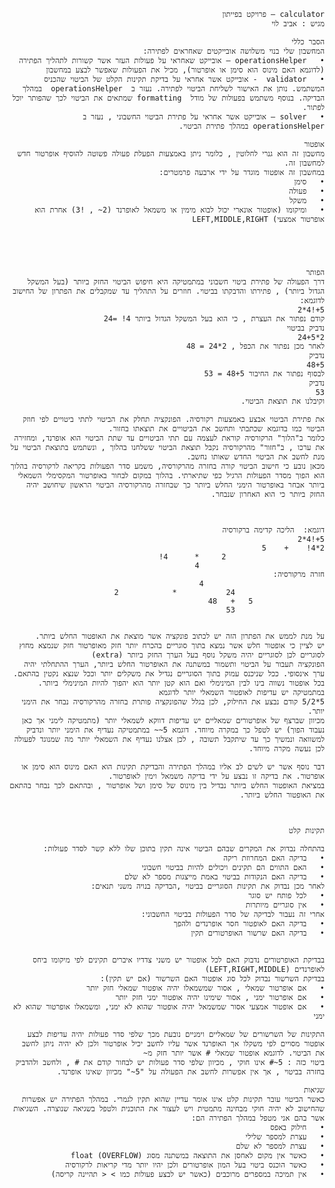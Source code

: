 <div dir="rtl">

	calculator – פרויקט בפייתון
	מגיש : אביב לוי 

	הסבר כללי
	המחשבון שלי בנוי משלושה אובייקטים שאחראים לפתירה:
	•	operationsHelper – אובייקט שאחראי על פעולות העזר אשר קשורות לתהליך הפתירה (לדוגמא האם מינוס הוא סימן או אופרטור), מכיל את הפעולות שאפשר לבצע במחשבון
	•	validator  - אובייקט אשר אחראי על בדיקת תקינות הקלט של הביטוי שהכניס המשתמש. נותן את האישור לשליחת הביטוי לפתירה. נעזר ב  operationsHelper  במהלך הבדיקה. בנוסף משתמש בפעולות של מודל  formatting שמתאים את הביטוי לכך שהפותר יוכל לפתור.	 
	•	solver – אובייקט אשר אחראי על פתירת הביטוי החשבוני , נעזר ב operationsHelper במהלך פתירת הביטוי.

	אופטור
	מחשבון זה הוא גנרי לחלוטין , כלומר ניתן באמצעות הפעלת פעולה פשוטה להוסיף אופרטור חדש למחשבון זה. 
	במחשבון זה אופטור מוגדר על ידי ארבעה פרמטרים:
	•	סימן
	•	פעולה
	•	משקל
	•	ומיקומו (אופטור אונארי יכול לבוא מימין או משמאל לאופרנד (2~ , !3) אחרת הוא אופרטור אמצעי) LEFT,MIDDLE,RIGHT





	הפותר
	דרך הפעולה של פתירת ביטוי חשבוני במתמטיקה היא חיפוש הביטוי החזק ביותר (בעל המשקל הגדול ביותר) , פתירתו והדבקתו בביטוי. חוזרים על התהליך עד שמקבלים את הפתרון של החישוב לדוגמא:
	5+!4*2
	קודם נפתור את העצרת , כי הוא בעל המשקל הגדול ביותר 4! =24
	נדביק בביטוי
	2*24+5
	לאחר מכן נפתור את הכפל , 2*24 = 48
	נדביק 
	48+5
	לבסוף נפתור את החיבור 48+5 = 53
	נדביק
	53
	וקיבלנו את תוצאת הביטוי.

	את פתירת הביטוי אבצע באמצעות רקורסיה. הפונקציה תחלק את הביטוי לתתי ביטויים לפי חוזק הביטוי כמו בדוגמא שכתבתי ותחשב את הביטויים את תוצאתו בחזור.
	כלומר ב"הלוך" הרקורסיה קוראת לעצמה עם תתי הביטויים עד שתת הביטוי הוא אופרנד, ומחזירה את ערכו , ב"חזור" מהרקורסיה נקבל תוצאת הביטוי ששלחנו בהלוך , ונשתמש בתוצאת הביטוי על מנת לחשב את הביטוי החדש שאותו נחשב.
	מכאן נובע כי חישוב הביטוי קורה בחזרה מהרקורסיה, משמע סדר הפעולות בקריאה לרקורסיה בהלוך הוא הפוך מסדר הפעולות הרגיל כפי שתיארתי. בהלוך במקום לבחור באופרטור המקסימלי השמאלי ביותר אבחר באופרטור הימני החלש ביותר כך שבחזרה מהרקורסיה הביטוי הראשון שיחושב יהיה החזק ביותר כי הוא האחרון שנבחר.



	דוגמא:  הליכה קדימה ברקורסיה
	5+!4*2
	2*4!    +    5
						  2     *      4!  
							    4	
	חזרה מרקורסיה:
							   4
						24	         *            2
					5	+ 	48
						53


	על מנת לממש את הפתרון הזה יש לכתוב פונקציה אשר מוצאת את האופטור החלש ביותר.
	יש לציין כי אופטור חלש אשר נמצא בתוך סוגריים בהכרח יותר חזק מאופרטור חזק שנמצא מחוץ לסוגריים לכן לסוגריים יהיה משקל נוסף בעל הערך החזק ביותר (extra)
	הפונקציה תעבור על הביטוי ותשמור במשתנה את האופרטור החלש ביותר, הערך ההתחלתי יהיה ערך אינסופי. ככל שניכנס עמוק בתוך הסוגריים נגדיל את משקלים יותר וככל שנצא נקטין בהתאם. בכל אופטור נשווה בינו לבין המינימלי ואם הוא קטן יותר הוא יהפוך להיות המינימלי ביותר. במתמטיקה יש עדיפות לאופטור השמאלי יותר לדוגמא 
	5*5/2 קודם נבצע את החילוק, לכן בגלל שהפונקציה פותרת בחזרה מהרקורסיה נבחר את הימני יותר.
	מכיוון שברצף של אופרטורים שמאליים יש עדיפות דווקא לשמאלי יותר (מתמטיקה לימני אך כאן נעבוד הפוך) יש לטפל כך במקרה מיוחד. דוגמא 5~~ במתמטיקה נעדיף את הימני יותר ונדביק למשוואה ונמשיך כך עד שיתקבל תשובה , לכן אצלנו נעדיף את השמאלי יותר מה שמנוגד לפעולה לכן נעשה מקרה מיוחד.

	דבר נוסף אשר יש לשים לב אליו במהלך הפתירה והבדיקת תקינות הוא האם מינוס הוא סימן או אופרטור. את בדיקה זו נבצע על ידי בדיקה משמאל וימין לאופרטור.
	במציאת האופטור החלש ביותר נבדיל בין מינוס של סימן ושל אופרטור , ובהתאם לכך נבחר בהתאם את האופטור החלש ביותר.



	תקינות קלט

	בהתחלה נבדוק את המקרים שבהם הביטוי אינה תקין בתוכן שלו ללא קשר לסדר פעולות:
	•	בדיקה האם המחרוזת ריקה
	•	האם התווים הם תקינים ויכולים להיות בביטוי חשבוני
	•	בדיקה האם הנקודות בביטוי באמת מייצגות מספר לא שלם
	לאחר מכן נבדוק את תקינות הסוגריים בביטוי ,הבדיקה בנויה משני תנאים:
	•	לכל פותח יש סוגר
	•	אין סוגריים מיותרות
	אחרי זה נעבור לבדיקה של סדר הפעולות בביטוי החשבוני:
	•	בדיקה האם לאופטור חסר אופרנדים ולהפך
	•	בדיקה האם שרשור האופרטורים תקין


	בבדיקת האופרטורים נדבוק האם לכל אופטור יש משני צדדיו איברים תקינים לפי מיקומו ביחס לאופרנדים (LEFT,RIGHT,MIDDLE)
	בבדיקת השרשור נבדוק לכל סוג אופטור האם השרשור (אם יש תקין):
	•	אם אופרטור שמאלי , אסור שמשמאלו יהיה אופטור שמאלי חזק יותר
	•	אם אופרטור ימני , אסור שימינו יהיה אופטור ימני חזק יותר
	•	אם אופטור אמצעי אסור שמשמאל יהיה אופטור שהוא לא ימני, ומשמאלו אופרטור שהוא לא ימני

	התקינות של השרשורים של שמאליים וימניים נובעת מכך שלפי סדר פעולות יהיה עדיפות לבצע אופטור מסויים לפי משקלו אך האופרנד אשר עליו לחשב יכיל אופרטור ולכן לא יהיה ניתן לחשב את הביטוי. לדוגמא אופטור שמאלי # אשר יותר חזק מ~
	ביטוי כזה : 5~# אינו חוקי , מכיוון שלפי סדר פעולות יש לבחור קודם את # , ולחשב ולהדביק בחזרה בביטוי , אך אין אפשרות לחשב את הפעולה על "5~" מכיוון שאינו אופרנד.

	שגיאות
	כאשר הביטוי עובר תקינות קלט אינו אומר עדיין שהוא תקין לגמרי. במהלך הפתירה יש אפשרות שהחישוב לא יהיה חוקי מבחינה מתמטית ויש לעצור את התוכנית ולטפל בשגיאה שנוצרה. השגיאות אשר בהם אני מטפל במהלך הפתירה הם:
	•	חילוק באפס
	•	עצרת למספר שלילי
	•	עצרת למספר לא שלם
	•	כאשר אין מקום לאחסן את התוצאה במשתנה מסוג float (OVERFLOW)
	•	כאשר הוכנס ביטוי בעל המון אופרטורים ולכן יהיו יותר מדי קריאות לרקורסיה
	•	אין תמיכה במספרים מרוכבים (כאשר יש לבצע פעולות כמו > < תהיינה קריסה)




</div>

